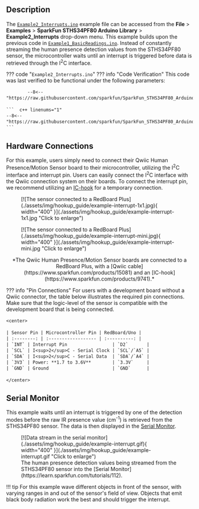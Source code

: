 ## Description
The [`Example2_Interrupts.ino`](https://github.com/sparkfun/SparkFun_STHS34PF80_Arduino_Library/blob/main/examples/Example2_Interrupts) example file can be accessed from the **File** > **Examples** > **SparkFun STHS34PF80 Arduino Library** > **Example2_Interrupts** drop-down menu. This example builds upon the previous code in [`Example1_BasicReadings.ino`](https://github.com/sparkfun/SparkFun_STHS34PF80_Arduino_Library/blob/main/examples/Example1_BasicReadings). Instead of constantly streaming the human presence detection values from the STHS34PF80 sensor, the microcontroller waits until an interrupt is triggered before data is retrieved through the I<sup>2</sup>C interface.

??? code "`Example2_Interrupts.ino`"
	??? info "Code Verification"
		This code was last verified to be functional under the following parameters:

			--8<-- "https://raw.githubusercontent.com/sparkfun/SparkFun_STHS34PF80_Arduino_Library/main/examples/Example2_Interrupts/Example2_Interrupts.ino:15:18"

	```  c++ linenums="1"
	--8<-- "https://raw.githubusercontent.com/sparkfun/SparkFun_STHS34PF80_Arduino_Library/main/examples/Example2_Interrupts/Example2_Interrupts.ino"
	```


## Hardware Connections
For this example, users simply need to connect their Qwiic Human Presence/Motion Sensor board to their microcontroller, utilizing the I<sup>2</sup>C interface and interrupt pin. Users can easily connect the I<sup>2</sup>C interface with the Qwiic connection system on their boards. To connect the interrupt pin, we recommend utilizing an [IC-hook](https://www.sparkfun.com/products/9741) for a temporary connection.

<div class="grid" markdown>

<div markdown>
<figure markdown>
[![The sensor connected to a RedBoard Plus](./assets/img/hookup_guide/example-interrupt-1x1.jpg){ width="400" }](./assets/img/hookup_guide/example-interrupt-1x1.jpg "Click to enlarge")
</figure>
</div>

<div markdown>
<figure markdown>
[![The sensor connected to a RedBoard Plus](./assets/img/hookup_guide/example-interrupt-mini.jpg){ width="400" }](./assets/img/hookup_guide/example-interrupt-mini.jpg "Click to enlarge")
</figure>
</div>

</div>

<center>
*The Qwiic Human Presence/Motion Sensor boards are connected to a RedBoard Plus, with a [Qwiic cable](https://www.sparkfun.com/products/15081) and an [IC-hook](https://www.sparkfun.com/products/9741).*
</center>

??? info "Pin Connections"
	For users with a development board without a Qwiic connector, the table below illustrates the required pin connections. Make sure that the logic-level of the sensor is compatible with the development board that is being connected.

	<center>

	| Sensor Pin | Microcontroller Pin | RedBoard/Uno |
	| :--------: | :------------------ | :----------: |
	| `INT` | Interrupt Pin                 | `D2`       |
	| `SCL` | I<sup>2</sup>C - Serial Clock | `SCL`/`A5` |
	| `SDA` | I<sup>2</sup>C - Serial Data  | `SDA`/`A4` |
	| `3V3` | Power: **1.7 to 3.6V**        | `3.3V`     |
	| `GND` | Ground                        | `GND`      |

	</center>

## Serial Monitor
This example waits until an interrupt is triggered by one of the detection modes before the raw IR presence value (cm<sup>-1</sup>) is retrieved from the STHS34PF80 sensor. The data is then displayed in the [Serial Monitor](https://learn.sparkfun.com/tutorials/112).

<figure markdown>
[![Data stream in the serial monitor](./assets/img/hookup_guide/example-interrupt.gif){ width="400" }](./assets/img/hookup_guide/example-interrupt.gif "Click to enlarge")
<figcaption markdown>
The human presence detection values being streamed from the STHS34PF80 sensor into the [Serial Monitor](https://learn.sparkfun.com/tutorials/112).
</figcaption>
</figure>

!!! tip
	For this example wave different objects in front of the sensor, with varying ranges in and out of the sensor's field of view. Objects that emit black body radiation work the best and should trigger the interrupt.
